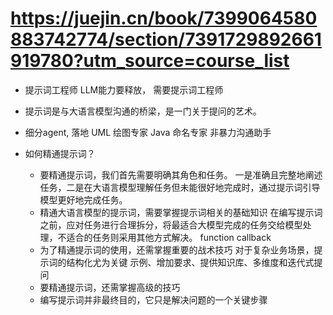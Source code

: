 # https://juejin.cn/book/7399064580883742774/section/7391729892661919780?utm_source=course_list

- 提示词工程师
  LLM能力要释放， 需要提示词工程师

- 提示词是与大语言模型沟通的桥梁，是一门关于提问的艺术。

- 细分agent, 落地
  UML 绘图专家
  Java 命名专家
  非暴力沟通助手

- 如何精通提示词？
  - 要精通提示词，我们首先需要明确其角色和任务。
    一是准确且完整地阐述任务，二是在大语言模型理解任务但未能很好地完成时，通过提示词引导模型更好地完成任务。
  - 精通大语言模型的提示词，需要掌握提示词相关的基础知识
    在编写提示词之前，应对任务进行合理拆分，将最适合大模型完成的任务交给模型处理，不适合的任务则采用其他方式解决。 function callback 
  - 为了精通提示词的使用，还需掌握重要的战术技巧
    对于复杂业务场景，提示词的结构化尤为关键
    示例、增加要求、提供知识库、多维度和迭代式提问
  - 要精通提示词，还需掌握高级的技巧
  - 编写提示词并非最终目的，它只是解决问题的一个关键步骤
    
